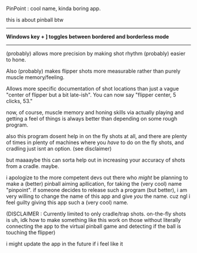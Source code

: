 PinPoint : cool name, kinda boring app.

this is about pinball btw

-------

**Windows key + ] toggles between bordered and borderless mode**

-------

(probably) allows more precision by making shot rhythm (probably) easier to hone.

Also (probably) makes flipper shots more measurable rather than purely muscle memory/feeling.

Allows more specific documentation of shot locations than just a vague "center of flipper but a bit late-ish". 
You can now say "flipper center, 5 clicks, 53."

now, of course, muscle memory and honing skills via actually playing and getting a feel of things is always better than depending on some rough program. 

also this program dosent help in on the fly shots at all, and there are plenty of times in plenty of machines where you *have* to do on the fly shots, and cradling just isnt an option. (see disclaimer)

but maaaaybe this can sorta help out in increasing your accuracy of shots from a cradle. maybe. 

i apologize to the more competent devs out there who *might* be planning to make a (better) pinball aiming apllication, for taking the (very cool) name "pinpoint".
if someone decides to release such a program (but better), i am very willing to change the name of this app and give *you* the name. cuz ngl i feel guilty giving this app such a (very cool) name.

(DISCLAIMER : Currently limited to only cradle/trap shots. on-the-fly shots is uh, idk how to make something like this work on those without literally connecting the app to the virtual pinball game and detecting if the ball is touching the flipper)

i might update the app in the future if i feel like it
